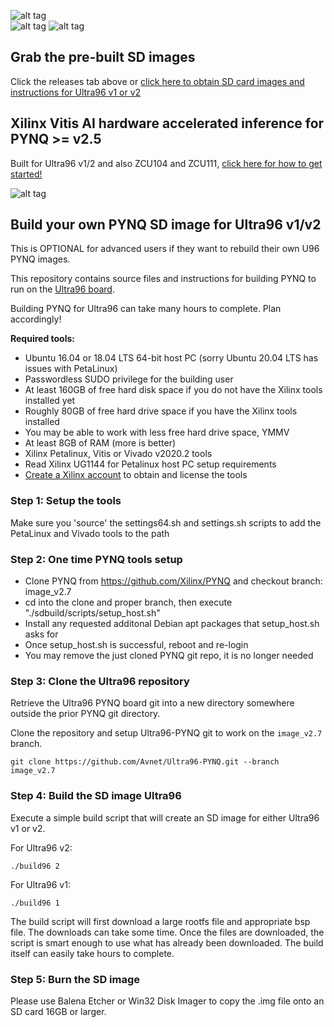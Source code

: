 ![alt tag](./ultra96-pynq.png)\
![alt tag](./ultra96_v2-pynq.png)
![alt tag](./software.png)

## Grab the pre-built SD images

Click the releases tab above or [click here to obtain SD card images and instructions for Ultra96 v1 or v2](https://github.com/Avnet/Ultra96-PYNQ/releases)

## Xilinx Vitis AI hardware accelerated inference for PYNQ >= v2.5

Built for Ultra96 v1/2 and also ZCU104 and ZCU111, [click here for how to get started!](https://www.hackster.io/wadulisi/easy-ai-with-python-and-pynq-dd4822)

![alt tag](./pynq-dpu.jpeg)

## Build your own PYNQ SD image for Ultra96 v1/v2

This is OPTIONAL for advanced users if they want to rebuild their own U96 PYNQ images.

This repository contains source files and instructions for building PYNQ to run on the [Ultra96 board](http://zedboard.org/product/ultra96-v2-development-board).

Building PYNQ for Ultra96 can take many hours to complete.  Plan accordingly!

**Required tools:**

* Ubuntu 16.04 or 18.04 LTS 64-bit host PC (sorry Ubuntu 20.04 LTS has issues with PetaLinux)
* Passwordless SUDO privilege for the building user
* At least 160GB of free hard disk space if you do not have the Xilinx tools installed yet
* Roughly 80GB of free hard drive space if you have the Xilinx tools installed
* You may be able to work with less free hard drive space, YMMV
* At least 8GB of RAM (more is better)
* Xilinx Petalinux, Vitis or Vivado v2020.2 tools
* Read Xilinx UG1144 for Petalinux host PC setup requirements
* [Create a Xilinx account](https://www.xilinx.com/registration/create-account.html) to obtain and license the tools

### Step 1: Setup the tools

Make sure you 'source' the settings64.sh and settings.sh scripts to add the PetaLinux and Vivado tools to the path 

### Step 2: One time PYNQ tools setup
* Clone PYNQ from https://github.com/Xilinx/PYNQ and checkout branch: image_v2.7
* cd into the clone and proper branch, then execute "./sdbuild/scripts/setup_host.sh"
* Install any requested additonal Debian apt packages that setup_host.sh asks for
* Once setup_host.sh is successful, reboot and re-login
* You may remove the just cloned PYNQ git repo, it is no longer needed

### Step 3: Clone the Ultra96 repository

Retrieve the Ultra96 PYNQ board git into a new directory somewhere outside the prior PYNQ git directory.

Clone the repository and setup Ultra96-PYNQ git to work on the `image_v2.7` branch.

```shell
git clone https://github.com/Avnet/Ultra96-PYNQ.git --branch image_v2.7
```

### Step 4: Build the SD image Ultra96

Execute a simple build script that will create an SD image for either Ultra96 v1 or v2.

For Ultra96 v2:
```shell
./build96 2
```
For Ultra96 v1:
```shell
./build96 1
```

The build script will first download a large rootfs file and appropriate bsp file. The downloads can take some time.
Once the files are downloaded, the script is smart enough to use what has already been downloaded.  The build itself
can easily take hours to complete.

### Step 5: Burn the SD image

Please use Balena Etcher or Win32 Disk Imager to copy the .img file onto an SD card 16GB or larger.

